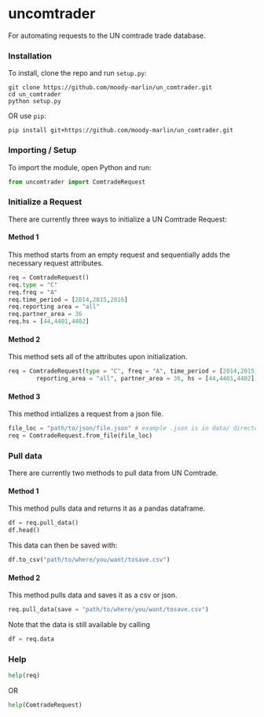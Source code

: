 # uncomtrader
For automating requests to the UN comtrade trade database.

### Installation

To install, clone the repo and run `setup.py`:

```
git clone https://github.com/moody-marlin/un_comtrader.git
cd un_comtrader
python setup.py
```

OR use `pip`:

```
pip install git+https://github.com/moody-marlin/un_comtrader.git
```

### Importing / Setup

To import the module, open Python and run:

```python
from uncomtrader import ComtradeRequest
```

### Initialize a Request

There are currently three ways to initialize a UN Comtrade Request:
#### Method 1
This method starts from an empty request and sequentially adds the necessary request attributes.

```python
req = ComtradeRequest()
req.type = "C"
req.freq = "A"
req.time_period = [2014,2015,2016]
req.reporting area = "all"
req.partner_area = 36
req.hs = [44,4401,4402]
```

#### Method 2
This method sets all of the attributes upon initialization.

```python
req = ComtradeRequest(type = "C", freq = "A", time_period = [2014,2015,2016],\
        reporting_area = "all", partner_area = 36, hs = [44,4401,4402])
```

#### Method 3
This method intializes a request from a json file.

```python
file_loc = "path/to/json/file.json" # example .json is in data/ directory in repo
req = ComtradeRequest.from_file(file_loc)
```

### Pull data

There are currently two methods to pull data from UN Comtrade.

#### Method 1
This method pulls data and returns it as a pandas dataframe.

```python
df = req.pull_data()
df.head()
```

This data can then be saved with:

```python
df.to_csv("path/to/where/you/want/tosave.csv")
```

#### Method 2
This method pulls data and saves it as a csv or json.

```python
req.pull_data(save = "path/to/where/you/want/tosave.csv")
```

Note that the data is still available by calling

```python
df = req.data
```

### Help

```python
help(req)
```

OR

```python
help(ComtradeRequest)
```

